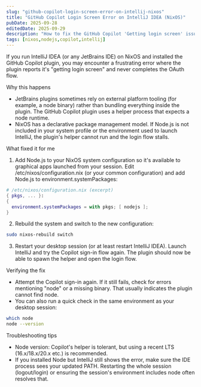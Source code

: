 ```yaml
---
slug: "github-copilot-login-screen-error-on-intellij-nixos"
title: "GitHub Copilot Login Screen Error on IntelliJ IDEA (NixOS)"
pubDate: 2025-09-28
editedDate: 2025-09-29
description: "How to fix the GitHub Copilot 'Getting login screen' issue in IntelliJ IDEA on NixOS."
tags: [nixos,nodejs,copilot,intellij]
---
```


If you run IntelliJ IDEA (or any JetBrains IDE) on NixOS and installed the GitHub Copilot plugin, you may encounter a frustrating error where the plugin reports it's "getting login screen" and never completes the OAuth flow.

Why this happens

- JetBrains plugins sometimes rely on external platform tooling (for example, a node binary) rather than bundling everything inside the plugin. The GitHub Copilot plugin uses a helper process that expects a node runtime.
- NixOS has a declarative package management model. If Node.js is not included in your system profile or the environment used to launch IntelliJ, the plugin's helper cannot run and the login flow stalls.

What fixed it for me

1. Add Node.js to your NixOS system configuration so it's available to graphical apps launched from your session. Edit /etc/nixos/configuration.nix (or your common configuration) and add Node.js to environment.systemPackages:

```nix
# /etc/nixos/configuration.nix (excerpt)
{ pkgs, ... }:
{
  environment.systemPackages = with pkgs; [ nodejs ];
}
```

2. Rebuild the system and switch to the new configuration:

```bash
sudo nixos-rebuild switch
```

3. Restart your desktop session (or at least restart IntelliJ IDEA). Launch IntelliJ and try the Copilot sign-in flow again. The plugin should now be able to spawn the helper and open the login flow.

Verifying the fix

- Attempt the Copilot sign-in again. If it still fails, check for errors mentioning "node" or a missing binary. That usually indicates the plugin cannot find node.
- You can also run a quick check in the same environment as your desktop session:

```bash
which node
node --version
```

Troubleshooting tips

- Node version: Copilot's helper is tolerant, but using a recent LTS (16.x/18.x/20.x etc.) is recommended.
- If you installed Node but IntelliJ still shows the error, make sure the IDE process sees your updated PATH. Restarting the whole session (logout/login) or ensuring the session's environment includes node often resolves that.


